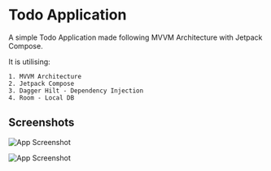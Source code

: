 
# Todo Application  

A simple Todo Application made following MVVM Architecture with Jetpack Compose.

It is utilising:

    1. MVVM Architecture 
    2. Jetpack Compose
    3. Dagger Hilt - Dependency Injection
    4. Room - Local DB




## Screenshots

![App Screenshot](https://via.placeholder.com/468x300?text=App+Screenshot+Here)

![App Screenshot](https://via.placeholder.com/468x300?text=App+Screenshot+Here)

